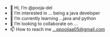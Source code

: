 - 👋 Hi, I’m @pooja-del
- 👀 I’m interested in ... being a java developer
- 🌱 I’m currently learning ...java and python
- 💞️ I’m looking to collaborate on ...
- 📫 How to reach me ...ppoojjaa05@gmail.com

<!---
pooja-del/pooja-del is a ✨ special ✨ repository because its `README.md` (this file) appears on your GitHub profile.
You can click the Preview link to take a look at your changes.
--->
